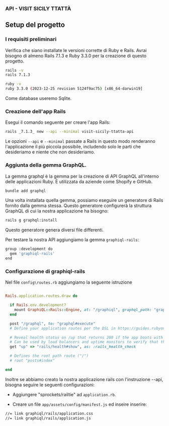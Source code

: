 ### API - VISIT SICILY TTATTÀ

## Setup del progetto

### I requisiti preliminari

Verifica che siano installate le versioni corrette di Ruby e Rails. Avrai bisogno di almeno Rails 7.1.3 e Ruby 3.3.0 per la creazione di questo progetto.

```sh
rails -v 
rails 7.1.3
```

```sh
ruby -v
ruby 3.3.0 (2023-12-25 revision 5124f9ac75) [x86_64-darwin19]
```

Come database useremo Sqlite.

### Creazione dell'app Rails
Esegui il comando seguente per creare l'app Rails:

```sh
rails _7.1.3_ new --api --minimal visit-sicily-ttatta-api
```

Le opzioni `--api` e `--minimal` passate a Rails in questo modo renderanno l'applicazione il più piccola possibile, includendo solo le parti che desideriamo e niente che non desideriamo.

### Aggiunta della gemma GraphQL.

La gemma graphql è la gemma per la creazione di API GraphQL all'interno delle applicazioni Ruby. È utilizzata da aziende come Shopify e GitHub.

```sh 
bundle add graphql
```

Una volta installata quella gemma, possiamo eseguire un generatore di Rails fornito dalla gemma stessa. Questo generatore configurerà la struttura GraphQL di cui la nostra applicazione ha bisogno:

```sh
rails g graphql:install
```

Questo generatore genera diversi file differenti.

Per testare la nostra API aggiungiamo la gemma `graphiql-rails`:
```sh
group :development do
  gem 'graphiql-rails'
end
```

### Configurazione di graphiql-rails
Nel file `config\routes.rb` aggiungiamo la seguente istruzione

``` ruby

Rails.application.routes.draw do

  if Rails.env.development?
    mount GraphiQL::Rails::Engine, at: "/graphiql", graphql_path: "graphql#execute"
  end

  post "/graphql", to: "graphql#execute"
  # Define your application routes per the DSL in https://guides.rubyonrails.org/routing.html

  # Reveal health status on /up that returns 200 if the app boots with no exceptions, otherwise 500.
  # Can be used by load balancers and uptime monitors to verify that the app is live.
  get "up" => "rails/health#show", as: :rails_health_check

  # Defines the root path route ("/")
  # root "posts#index"

end
```

Inoltre se abbiamo creato la nostra applicazione rails con l'instruzione --api, bisogna seguire le seguenti configurazioni:

- Aggiungere  "sprockets/railtie" ad  `application.rb`.

- Creare un file `app/assets/config/manifest.js` ed inseire inserire:

```sh
//= link graphiql/rails/application.css
//= link graphiql/rails/application.js
```
